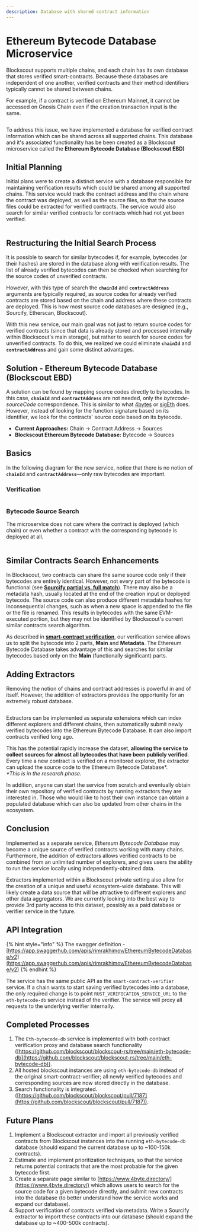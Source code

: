 ```yaml
---
description: Database with shared contract information
---
```


# Ethereum Bytecode Database Microservice

Blockscout supports multiple chains, and each chain has its own database that stores verified smart-contracts. Because these databases are independent of one another, verified contracts and their method identifiers typically cannot be shared between chains.&#x20;

For example, if a contract is verified on Ethereum Mainnet, it cannot be accessed on Gnosis Chain even if the creation transaction input is the same.

<figure><img src="../../.gitbook/assets/no-multichain.png" alt=""><figcaption></figcaption></figure>

To address this issue, we have implemented a database for verified contract information which can be shared across all supported chains. This database and it's associated functionality has be been created as a Blockscout microservice called the **Ethereum Bytecode Database (Blockscout EBD)**

## Initial Planning

Initial plans were to create a distinct service with a database responsible for maintaining verification results which could be shared among all supported chains. This service would track the contract address and the chain where the contract was deployed, as well as the source files, so that the source files could be extracted for verified contracts. The service would also search for similar verified contracts for contracts which had not yet been verified.

<figure><img src="../../.gitbook/assets/InitialMicroservice.svg" alt=""><figcaption></figcaption></figure>

## Restructuring the Initial Search Process

It is possible to search for similar bytecodes if, for example, bytecodes (or their hashes) are stored in the database along with verification results. The list of already verified bytecodes can then be checked when searching for the source codes of unverified contracts.

However, with this type of search the **`chainId`** and **`contractAddress`** arguments are typically required, as source codes for already verified contracts are stored based on the chain and address where these contracts are deployed. This is how most source code databases are designed (e.g., Sourcify, Etherscan, Blockscout).

With this new service, our main goal was not just to return source codes for verified contracts (since that data is already stored and processed internally within Blockscout's main storage), but rather to search for source codes for unverified contracts. To do this, we realized we could eliminate **`chainId`** and **`contractAddress`** and gain some distinct advantages.

## Solution - Ethereum Bytecode Database (Blockscout EBD)

A solution can be found by mapping source codes directly to bytecodes. In this case,  **`chainId`** and **`contractAddress`**  are not needed, only the _bytecode-sourceCode_ correspondence. This is similar to what [4bytes](https://www.4byte.directory/) or [sigEth](https://sig.eth.samczsun.com/) does. However, instead of looking for the function signature based on its identifier, we look for the contracts' source code based on its bytecode.&#x20;

* **Current Approaches:** Chain → Contract Address → Sources
* **Blockscout Ethereum Bytecode Database:** Bytecode → Sources

## Basics

In the following diagram for the new service, notice that there is no notion of **`chainId`** and **`contractAddress`**—only raw bytecodes are important.

### Verification

<figure><img src="../../.gitbook/assets/Ethereum Bytecode DB.png" alt=""><figcaption></figcaption></figure>

### Bytecode Source Search

The microservice does not care where the contract is deployed (which chain) or even whether a contract with the corresponding bytecode is deployed at all.

<figure><img src="../../.gitbook/assets/Ethereum Bytecode DB (1).png" alt=""><figcaption></figcaption></figure>

## Similar Contracts Search Enhancements

In Blockscout, two contracts can share the same source code only if their bytecodes are entirely identical. However, not every part of the bytecode is functional (see [**Sourcify partial vs. full match**](https://docs.sourcify.dev/docs/full-vs-partial-match/)). There may also be a metadata hash, usually located at the end of the creation input or deployed bytecode. The source code can also produce different metadata hashes for inconsequential changes, such as when a new space is appended to the file or the file is renamed. This results in bytecodes with the same EVM-executed portion, but they may not be identified by Blockscout's current similar contracts search algorithm.

As described in [**smart-contract verification**](https://docs.blockscout.com/for-developers/information-and-settings/smart-contract-verification#verification-process), our verification service allows us to split the bytecode into 2 parts, **Main** and **Metadata**. The Ethereum Bytecode Database takes advantage of this and searches for similar bytecodes based only on the **Main** (functionally significant) parts.

## Adding Extractors

Removing the notion of chains and contract addresses is powerful in and of itself. However, the addition of extractors provides the opportunity for an extremely robust database.

<figure><img src="../../.gitbook/assets/Ethereum Bytecode DB (2).png" alt=""><figcaption></figcaption></figure>

Extractors can be implemented as separate extensions which can index different explorers and different chains, then automatically submit newly verified bytecodes into the Ethereum Bytecode Database. It can also import contracts verified long ago.&#x20;

This has the potential rapidly increase the dataset, **allowing the service to collect sources for almost all bytecodes that have been publicly verified**. Every time a new contract is verified on a monitored explorer, the extractor can upload the source code to the Ethereum Bytecode Database\*. \
_\*This is in the research phase._&#x20;

In addition, anyone can start the service from scratch and eventually obtain their own repository of verified contracts by running extractors they are interested in. Those who would like to host their own instance can obtain a populated database which can also be updated from other chains in the ecosystem.

## Conclusion

Implemented as a separate service, _Ethereum Bytecode Database_ may become a unique source of verified contracts working with many chains. Furthermore, the addition of extractors allows verified contracts to be combined from an unlimited number of explorers, and gives users the ability to run the service locally using independently-obtained data.

Extractors implemented within a Blockscout private setting also allow for the creation of a unique and useful ecosystem-wide database. This will likely create a data source that will be attractive to different explorers and other data aggregators. We are currently looking into the best way to provide 3rd party access to this dataset, possibly as a paid database or verifier service in the future.&#x20;

## API Integration

{% hint style="info" %}
The swagger definition -[https://app.swaggerhub.com/apis/rimrakhimov/EthereumBytecodeDatabase/v2](https://app.swaggerhub.com/apis/rimrakhimov/EthereumBytecodeDatabase/v2)
{% endhint %}

The service has the same public API as the `smart-contract-verifier` service. If a chain wants to start saving verified bytecodes into a database, the only required change is to point `RUST_VERIFICATION_SERVICE_URL` to the `eth-bytecode-db` service instead of the verifier. The service will proxy all requests to the underlying verifier internally.

## Completed Processes

1. The `Eth-bytecode-db` service is implemented with both contract verification proxy and database search functionality ([https://github.com/blockscout/blockscout-rs/tree/main/eth-bytecode-db](https://github.com/blockscout/blockscout-rs/tree/main/eth-bytecode-db)).
2. All hosted blockscout instances are using `eth-bytecode-db` instead of the original smart-contract-verifier; all newly verified bytecodes and corresponding sources are now stored directly in the database.
3. Search functionality is integrated. ([https://github.com/blockscout/blockscout/pull/7187](https://github.com/blockscout/blockscout/pull/7187)).

## Future Plans&#x20;

1. Implement a Blockscout extractor and import all previously verified contracts from Blockscout instances into the running `eth-bytecode-db` database (should expand the current database up to \~100-150k contracts).
2. Estimate and implement prioritization techniques, so that the service returns potential contracts that are the most probable for the given bytecode first.
3. Create a separate page similar to [https://www.4byte.directory/](https://www.4byte.directory/) which allows users to search for the source code for a given bytecode directly, and submit new contracts into the database (to better understand how the service works and expand our database).
4. Support verification of contracts verified via metadata. Write a Sourcify extractor to import these contracts into our database (should expand the database up to \~400-500k contracts).



